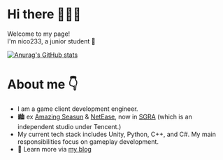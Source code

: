 # Hi there 🙌🙌🙌

Welcome to my page! <br>
I'm nico233, a junior student 🥳

[![Anurag's GitHub stats](https://github-readme-stats.vercel.app/api?username=00nico00)](https://github.com/anuraghazra/github-readme-stats)

# About me 👇
+ I am a game client development engineer.
+ 🏙️ ex [Amazing Seasun](https://www.xishanju.com/) & [NetEase](https://game.163.com/), now in [SGRA](https://sgrastudio.com/) (which is an independent studio under Tencent.)
+ My current tech stack includes Unity, Python, C++, and C#. My main responsibilities focus on gameplay development.
+ 🧐 Learn more via [my blog](http://nico233.cn/)
